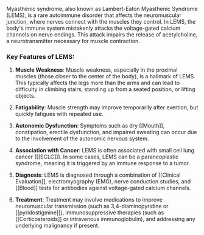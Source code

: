Myasthenic syndrome, also known as Lambert-Eaton Myasthenic Syndrome (LEMS), is a rare autoimmune disorder that affects the neuromuscular junction, where nerves connect with the muscles they control. In LEMS, the body's immune system mistakenly attacks the voltage-gated calcium channels on nerve endings. This attack impairs the release of acetylcholine, a neurotransmitter necessary for muscle contraction.

### Key Features of LEMS:

1. **Muscle Weakness**: Muscle weakness, especially in the proximal muscles (those closer to the center of the body), is a hallmark of LEMS. This typically affects the legs more than the arms and can lead to difficulty in climbing stairs, standing up from a seated position, or lifting objects.

2. **Fatigability**: Muscle strength may improve temporarily after exertion, but quickly fatigues with repeated use.

3. **Autonomic Dysfunction**: Symptoms such as dry [[Mouth]], constipation, erectile dysfunction, and impaired sweating can occur due to the involvement of the autonomic nervous system.

4. **Association with Cancer**: LEMS is often associated with small cell lung cancer ([[SCLC]]). In some cases, LEMS can be a paraneoplastic syndrome, meaning it is triggered by an immune response to a tumor.

5. **Diagnosis**: LEMS is diagnosed through a combination of [[Clinical Evaluation]], electromyography (EMG), nerve conduction studies, and [[Blood]] tests for antibodies against voltage-gated calcium channels.

6. **Treatment**: Treatment may involve medications to improve neuromuscular transmission (such as 3,4-diaminopyridine or [[pyridostigmine]]), immunosuppressive therapies (such as [[Corticosteroids]] or intravenous immunoglobulin), and addressing any underlying malignancy if present.